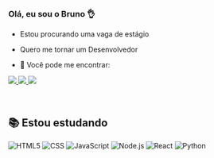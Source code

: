 ### Olá, eu sou o Bruno 👌

- Estou procurando uma vaga de estágio

- Quero me tornar um Desenvolvedor

- 📧 Você pode me encontrar: 

<p align='left'>
  <a href="https://www.linkedin.com/in/bruno-d-cavalcanti-a29b641a7/" target="_blank">
    <img src="https://img.shields.io/badge/-LinkedIn-%230077B5?style=for-the-badge&logo=linkedin&logoColor=white">
  </a>
  <a href="mailto:bruno.cavalcanti02@proton.me" target="_blank">
    <img src="https://img.shields.io/badge/-ProtonMail-505061?style=for-the-badge&logo=protonmail&logoColor=white">
  </a>
  <a href="https://api.whatsapp.com/send?l=pt_BR&phone=55011988130220" target="_blank">
    <img src="https://img.shields.io/badge/WhatsApp-25D366?style=for-the-badge&logo=whatsapp&logoColor=white">
  </a>
</p>

<br/>
<h2 align="left">📚 Estou estudando</h2>

<span align='left'>![HTML5](https://img.shields.io/badge/HTML5-E34F26?style=for-the-badge&logo=html5&logoColor=white)
![CSS](https://img.shields.io/badge/CSS3-1572B6?style=for-the-badge&logo=css3&logoColor=white)
![JavaScript](https://img.shields.io/badge/JavaScript-323330?style=for-the-badge&logo=javascript&logoColor=F7DF1E)
![Node.js](https://img.shields.io/badge/Node.js-43853D?style=for-the-badge&logo=node.js&logoColor=white)
![React](https://img.shields.io/badge/React-20232A?style=for-the-badge&logo=react&logoColor=61DAFB)
![Python](https://img.shields.io/badge/Python-3776AB?style=for-the-badge&logo=python&logoColor=white)
</span>
  
